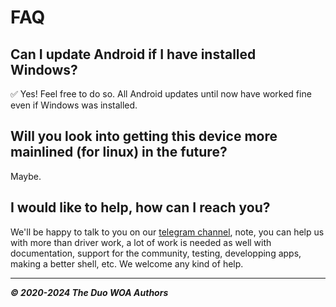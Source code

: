 # FAQ

## Can I update Android if I have installed Windows?

✅ Yes! Feel free to do so. All Android updates until now have worked fine even if Windows was installed.

## Will you look into getting this device more mainlined (for linux) in the future?

Maybe.

## I would like to help, how can I reach you?

We'll be happy to talk to you on our [telegram channel](https://t.me/winonvayualt), note, you can help us with more than driver work, a lot of work is needed as well with documentation, support for the community, testing, developping apps, making a better shell, etc. We welcome any kind of help.

---

_**© 2020-2024 The Duo WOA Authors**_
